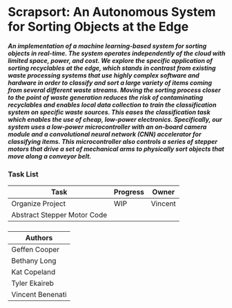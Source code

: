 # Scrapsort: An Autonomous System for Sorting Objects at the Edge 

***An implementation of a machine learning-based system for sorting objects in
real-time. The system operates independently of the cloud with limited space, power, and cost.
We explore the specific application of sorting recyclables at the edge, which stands in contrast
from existing waste processing systems that use highly complex software and hardware in order to
classify and sort a large variety of items coming from several different waste streams. Moving the
sorting process closer to the point of waste generation reduces the risk of contaminating recyclables
and enables local data collection to train the classification system on specific waste sources. This
eases the classification task which enables the use of cheap, low-power electronics. Specifically,
our system uses a low-power microcontroller with an on-board camera module and a convolutional
neural network (CNN) accelerator for classifying items. This microcontroller also controls a series
of stepper motors that drive a set of mechanical arms to physically sort objects that move along a
conveyor belt.***

### Task List
| Task | Progress | Owner |
| ---- | --------- |------| 
|Organize Project | WIP | Vincent |
| Abstract Stepper Motor Code |  |  |

### 
|Authors| 
|-------|
| Geffen Cooper |
| Bethany Long |
| Kat Copeland |
| Tyler Ekaireb |
| Vincent Benenati |